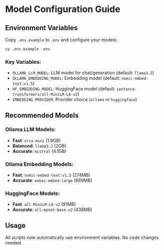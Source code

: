 # Model Configuration Guide

## Environment Variables

Copy `.env.example` to `.env` and configure your models:

```bash
cp .env.example .env
```

### Key Variables:

- `OLLAMA_LLM_MODEL`: LLM model for chat/generation (default: `llama3.2`)
- `OLLAMA_EMBEDDING_MODEL`: Embedding model (default: `nomic-embed-text:v1.5`)
- `HF_EMBEDDING_MODEL`: HuggingFace model (default: `sentence-transformers/all-MiniLM-L6-v2`)
- `EMBEDDING_PROVIDER`: Provider choice (`ollama` or `huggingface`)

## Recommended Models

### Ollama LLM Models:
- **Fast**: `orca-mini` (1.9GB)
- **Balanced**: `llama3.2` (2GB)
- **Accurate**: `mistral` (4.1GB)

### Ollama Embedding Models:
- **Fast**: `nomic-embed-text:v1.5` (274MB)
- **Accurate**: `mxbai-embed-large` (669MB)

### HuggingFace Models:
- **Fast**: `all-MiniLM-L6-v2` (91MB)
- **Accurate**: `all-mpnet-base-v2` (438MB)

## Usage

All scripts now automatically use environment variables. No code changes needed.